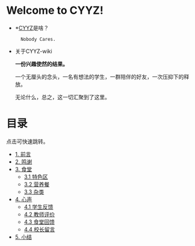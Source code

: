 

# **Welcome to CYYZ!**

- *[CYYZ](https://baike.baidu.com/item/%E9%9D%92%E5%B2%9B%E5%B8%82%E5%9F%8E%E9%98%B3%E7%AC%AC%E4%B8%80%E9%AB%98%E7%BA%A7%E4%B8%AD%E5%AD%A6/62625261)是啥？

        Nobody Cares.

- 关于CYYZ-wiki

    **一份兴趣使然的结果。**

    一个无厘头的念头，一名有想法的学生，一群陪伴的好友，一次压抑下的释放。

    无论什么，总之，这一切汇聚到了这里。


# **目录**

点击可快速跳转。

- [1. 前言](index)
- [2. 鸣谢](intro/thanks)
- [3. 食堂](dish)
    - [3.1 特色区](dish/special/menu)
    - [3.2 营养餐](dish/diningarea)
    - [3.3 杂类](dish/others) 
 - [4. 心声](#心声)
    - [4.1 学生反馈](#学生反馈)
    - [4.2 教师评价](#教师评价)
    - [4.3 食堂回馈](#食堂回馈)
    - [4.4 校长留言](#校长留言)
 - [5. 小结](#小结)